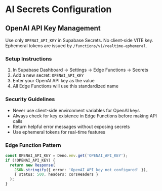 # AI Secrets Configuration

## OpenAI API Key Management

Use only `OPENAI_API_KEY` in Supabase Secrets. No client-side VITE key. Ephemeral tokens are issued by `/functions/v1/realtime-ephemeral`.

### Setup Instructions

1. In Supabase Dashboard → Settings → Edge Functions → Secrets
2. Add a new secret: `OPENAI_API_KEY`
3. Enter your OpenAI API key as the value
4. All Edge Functions will use this standardized name

### Security Guidelines

- Never use client-side environment variables for OpenAI keys
- Always check for key existence in Edge Functions before making API calls
- Return helpful error messages without exposing secrets
- Use ephemeral tokens for real-time features

### Edge Function Pattern

```typescript
const OPENAI_API_KEY = Deno.env.get('OPENAI_API_KEY');
if (!OPENAI_API_KEY) {
  return new Response(
    JSON.stringify({ error: 'OpenAI API key not configured' }),
    { status: 500, headers: corsHeaders }
  );
}
```